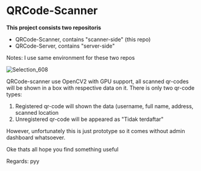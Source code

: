 # QRCode-Scanner

**This project consists two repositoris** 

* QRCode-Scanner, contains "scanner-side" (this repo)
* QRCode-Server, contains "server-side"

Notes: I use same environment for these two repos



![Selection_608](https://github.com/sepdijono/QRCode-Scanner/assets/54463742/fa8e9c70-6d1c-4f8c-85a9-486cfbf13771)

QRCode-scanner use OpenCV2 with GPU support, all scanned qr-codes will be shown in a box with respective data on it. There is only two qr-code types: 
1. Registered qr-code will shown the data (username, full name, address, scanned location
2. Unregistered qr-code will be appeared as "Tidak terdaftar"
   
However, unfortunately this is just prototype so it comes without admin dashboard whatsoever. 

Oke thats all hope you find something useful

Regards: pyy

